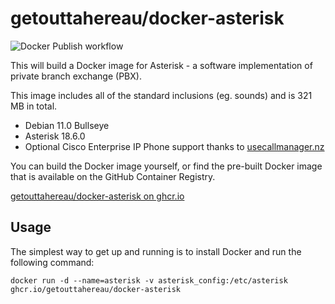 # getouttahereau/docker-asterisk

![Docker Publish workflow](https://github.com/getouttahereau/docker-asterisk/actions/workflows/docker-publish.yml/badge.svg)

This will build a Docker image for Asterisk - a software implementation of private branch exchange (PBX).

This image includes all of the standard inclusions (eg. sounds) and is 321 MB in total.

* Debian 11.0 Bullseye
* Asterisk 18.6.0
* Optional Cisco Enterprise IP Phone support thanks to [usecallmanager.nz](https://usecallmanager.nz/)

You can build the Docker image yourself, or find the pre-built Docker image that is available on the GitHub Container Registry.

[getouttahereau/docker-asterisk on ghcr.io](https://ghcr.io/getouttahereau/docker-asterisk)

## Usage

The simplest way to get up and running is to install Docker and run the following command:

    docker run -d --name=asterisk -v asterisk_config:/etc/asterisk ghcr.io/getouttahereau/docker-asterisk